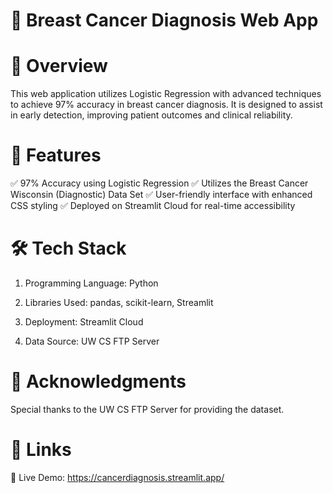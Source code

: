 # 🏥 Breast Cancer Diagnosis Web App

# 🚀 Overview

This web application utilizes Logistic Regression with advanced techniques to achieve 97% accuracy in breast cancer diagnosis. It is designed to assist in early detection, improving patient outcomes and clinical reliability.

# 📌 Features

✅ 97% Accuracy using Logistic Regression
✅ Utilizes the Breast Cancer Wisconsin (Diagnostic) Data Set
✅ User-friendly interface with enhanced CSS styling
✅ Deployed on Streamlit Cloud for real-time accessibility

# 🛠️ Tech Stack


1. Programming Language: Python

2. Libraries Used: pandas, scikit-learn, Streamlit

3. Deployment: Streamlit Cloud

4. Data Source: UW CS FTP Server

# 🙌 Acknowledgments

Special thanks to the UW CS FTP Server for providing the dataset.

# 🔗 Links

🔗 Live Demo: https://cancerdiagnosis.streamlit.app/

